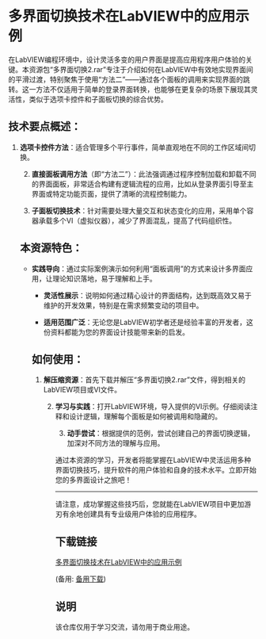 # 多界面切换技术在LabVIEW中的应用示例

在LabVIEW编程环境中，设计灵活多变的用户界面是提高应用程序用户体验的关键。本资源包“多界面切换2.rar”专注于介绍如何在LabVIEW中有效地实现界面间的平滑过渡，特别聚焦于使用“方法二”——通过各个面板的调用来实现界面的跳转。这一方法不仅适用于简单的登录界面转换，也能够在更复杂的场景下展现其灵活性，类似于选项卡控件和子面板切换的综合优势。

## 技术要点概述：

1. **选项卡控件方法**：适合管理多个平行事件，简单直观地在不同的工作区域间切换。

   2. **直接面板调用方法**（即“方法二”）：此法强调通过程序控制加载和卸载不同的界面面板，非常适合构建有逻辑流程的应用，比如从登录界面引导至主界面或特定功能页面，提供了清晰的流程控制能力。

   3. **子面板切换技术**：针对需要处理大量交互和状态变化的应用，采用单个容器承载多个VI（虚拟仪器），减少了界面混乱，提高了代码组织性。

   ## 本资源特色：

   - **实践导向**：通过实际案例演示如何利用“面板调用”的方式来设计多界面应用，让理论知识落地，易于理解和上手。

     - **灵活性展示**：说明如何通过精心设计的界面结构，达到既高效又易于维护的开发效果，特别是在需求频繁变动的项目中。

     - **适用范围广泛**：无论您是LabVIEW初学者还是经验丰富的开发者，这份资料都能为您的界面设计技能带来新的启发。

     ## 如何使用：

     1. **解压缩资源**：首先下载并解压“多界面切换2.rar”文件，得到相关的LabVIEW项目或VI文件。

        2. **学习与实践**：打开LabVIEW环境，导入提供的VI示例。仔细阅读注释和设计逻辑，理解每个面板是如何被调用和隐藏的。

           3. **动手尝试**：根据提供的范例，尝试创建自己的界面切换逻辑，加深对不同方法的理解与应用。

           通过本资源的学习，开发者将能掌握在LabVIEW中灵活运用多种界面切换技巧，提升软件的用户体验和自身的技术水平。立即开始您的多界面设计之旅吧！

           ---

           请注意，成功掌握这些技巧后，您就能在LabVIEW项目中更加游刃有余地创建具有专业级用户体验的应用程序。

           ## 下载链接
           [多界面切换技术在LabVIEW中的应用示例](https://pan.quark.cn/s/e944a6372af4) 

           (备用: [备用下载](https://pan.baidu.com/s/1cUqDPpYf5Zy7OZ-iDFWfRw?pwd=1234))

           ## 说明

           该仓库仅用于学习交流，请勿用于商业用途。
